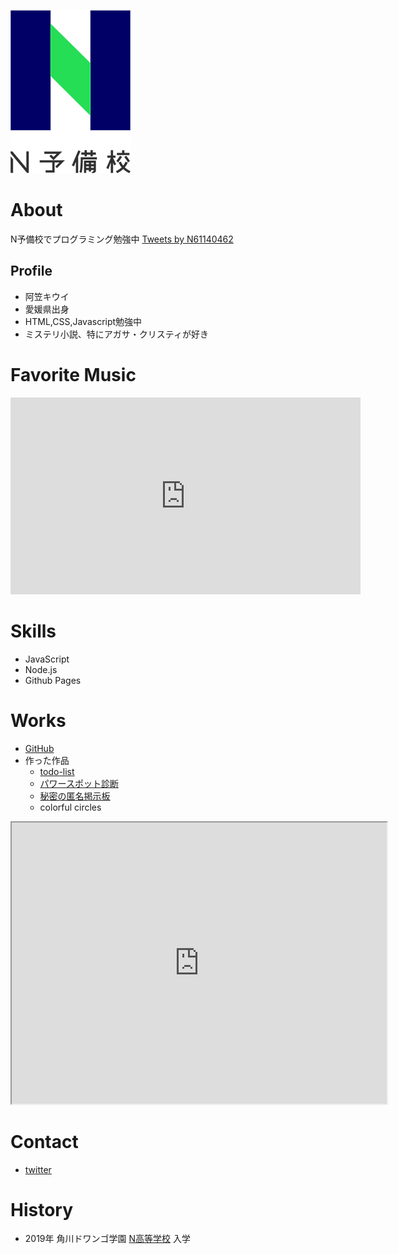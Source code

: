 ![N予備校ロゴ](nyobi_logo.png)

# About
N予備校でプログラミング勉強中
<a class="twitter-timeline" data-width="400" data-height="600" href="https://twitter.com/N61140462?ref_src=twsrc%5Etfw">Tweets by N61140462</a> <script async src="https://platform.twitter.com/widgets.js" charset="utf-8"></script>

## Profile
- 阿笠キウイ
- 愛媛県出身
- HTML,CSS,Javascript勉強中
- ミステリ小説、特にアガサ・クリスティが好き

# Favorite Music
<iframe width="560" height="315" src="https://www.youtube.com/embed/DuMqFknYHBs" frameborder="0" allow="accelerometer; autoplay; encrypted-media; gyroscope; picture-in-picture" allowfullscreen></iframe>

# Skills
- JavaScript
- Node.js
- Github Pages

# Works
- [GitHub](https://github.com/AgathaKiwi)
- 作った作品
  - [todo-list](https://hidden-dusk-56441.herokuapp.com/posts)
  - [パワースポット診断](作品1のURL)
  - [秘密の匿名掲示板](https://mighty-mesa-45984.herokuapp.com/posts)
  - colorful circles
<iframe src="https://www.openprocessing.org/sketch/825178/embed/" width="600" height="450"></iframe>

# Contact
- [twitter](https://twitter.com/N61140462)

# History
- 2019年 角川ドワンゴ学園 [N高等学校](URL) 入学
